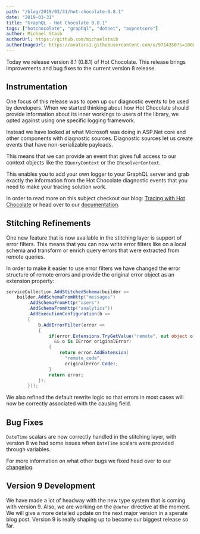 ```yaml
---
path: "/blog/2019/03/31/hot-chocolate-0.8.1"
date: "2019-03-31"
title: "GraphQL - Hot Chocolate 0.8.1"
tags: ["hotchocolate", "graphql", "dotnet", "aspnetcore"]
author: Michael Staib
authorUrl: https://github.com/michaelstaib
authorImageUrl: https://avatars1.githubusercontent.com/u/9714350?s=100&v=4
---
```


Today we release version 8.1 (0.8.1) of Hot Chocolate. This release brings improvements and bug fixes to the current version 8 release.

## Instrumentation

One focus of this release was to open up our diagnostic events to be used by developers. When we started thinking about how Hot Chocolate should provide information about its inner workings to users of the library, we opted against using one specific logging framework.

Instead we have looked at what Microsoft was doing in ASP.Net core and other components with diagnostic sources. Diagnostic sources let us create events that have non-serializable payloads.

This means that we can provide an event that gives full access to our context objects like the `IQueryContext` or the `IResolverContext`.

This enables you to add your own logger to your GraphQL server and grab exactly the information from the Hot Chocolate diagnostic events that you need to make your tracing solution work.

In order to read more on this subject checkout our blog: [Tracing with Hot Chocolate](/blog/2019/03/19/logging-with-hotchocolate) or head over to our [documentation](https://hotchocolate.io/docs/instrumentation).

## Stitching Refinements

One new feature that is now available in the stitching layer is support of error filters. This means that you can now write error filters like on a local schema and transform or enrich query errors that were extracted from remote queries.

In order to make it easier to use error filters we have changed the error structure of remote errors and provide the original error object as an extension property:

```csharp
serviceCollection.AddStitchedSchema(builder =>
    builder.AddSchemaFromHttp("messages")
        .AddSchemaFromHttp("users")
        .AddSchemaFromHttp("analytics"))
        .AddExecutionConfiguration(b =>
        {
            b.AddErrorFilter(error =>
            {
                if(error.Extensions.TryGetValue("remote", out object o)
                  && o is IError originalError)
                {
                    return error.AddExtension(
                      "remote_code",
                      originalError.Code);
                }
                return error;
            });
        }));
```

We also refined the default rewrite logic so that errors in most cases will now be correctly associated with the causing field.

## Bug Fixes

`DateTime` scalars are now correctly handled in the stitching layer, with version 8 we had some issues when `DateTime` scalars were provided through variables.

For more information on what other bugs we fixed head over to our [changelog](https://github.com/ChilliCream/hotchocolate/blob/master/CHANGELOG.md).

## Version 9 Development

We have made a lot of headway with the new type system that is coming with version 9. Also, we are working on the `@defer` directive at the moment. We will give a more detailed update on the next major version in a sperate blog post. Version 9 is really shaping up to become our biggest release so far.

[hot chocolate]: https://hotchocolate.io
[hot chocolate source code]: https://github.com/ChilliCream/hotchocolate

